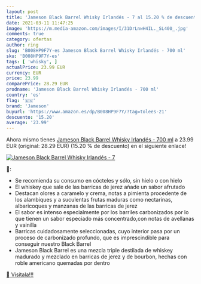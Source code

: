 ```yaml
---
layout: post
title: 'Jameson Black Barrel Whisky Irlandés - 7 al 15.20 % de descuento'
date: 2021-03-11 11:47:25
image: 'https://m.media-amazon.com/images/I/31DrLnwH4IL._SL400_.jpg'
comments: true
category: ofertas
author: ring
slug: 'B008HP9F7Y-es Jameson Black Barrel Whisky Irlandés - 700 ml'
sku: 'B008HP9F7Y-es'
tags: [ 'whisky', ]
actualPrice: 23.99 EUR
currency: EUR
price: 23.99
comparePrice: 28.29 EUR
prodname: 'Jameson Black Barrel Whisky Irlandés - 700 ml'
country: 'es'
flag: '🇪🇸'
brand: 'Jameson'
buyurl: 'https://www.amazon.es/dp/B008HP9F7Y/?tag=tolees-21'
descuento: '15.20'
average: '23.99'
---
```


Ahora mismo tienes [Jameson Black Barrel Whisky Irlandés - 700 ml](https://www.amazon.es/dp/B008HP9F7Y/?tag=tolees-21) a 23.99 EUR (original: 28.29 EUR) (15.20 %  de descuento) en el siguiente enlace!

[![Jameson Black Barrel Whisky Irlandés - 7](https://m.media-amazon.com/images/I/31DrLnwH4IL._SL400_.jpg)](https://www.amazon.es/dp/B008HP9F7Y/?tag=tolees-21)

🔎:

- Se recomienda su consumo en cócteles y sólo, sin hielo o con hielo
- El whiskey que sale de las barricas de jerez añade un sabor afrutado
- Destacan olores a caramelo y crema, notas a pimienta procedente de los alambiques y a suculentas frutas maduras como nectarinas, albaricoques y manzanas de las barricas de jerez
- El sabor es intenso especialmente por los barriles carbonizados por lo que tienen un sabor especiado más concentrado,con notas de avellanas y vainilla
- Barricas cuidadosamente seleccionadas, cuyo interior pasa por un proceso de carbonizado profundo, que es imprescindible para conseguir nuestro Black Barrel
- Jameson Black Barrel es una mezcla triple destilada de whiskey madurado y mezclado en barricas de jerez y de bourbon, hechas con roble americano quemadas por dentro

[🛒 Visítala!!!](https://www.amazon.es/dp/B008HP9F7Y/?tag=tolees-21)
